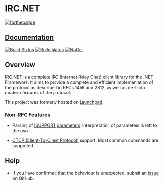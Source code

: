 # IRC.NET

[![forthebadge](http://forthebadge.com/images/badges/made-with-c-sharp.svg)](https://IrcDotNet.github.io/IrcDotNet/)

## [Documentation](https://IrcDotNet.github.io/IrcDotNet/)

[![Build Status](https://travis-ci.org/IrcDotNet/IrcDotNet.svg?branch=master)](https://travis-ci.org/IrcDotNet/IrcDotNet)
[![Build status](https://ci.appveyor.com/api/projects/status/jwqsdu436hwl2ngx/branch/master?svg=true)](https://ci.appveyor.com/project/paralin/ircdotnet)
[![NuGet](https://img.shields.io/nuget/v/IrcDotNet.svg?colorB=007ec6)](https://www.nuget.org/packages/IrcDotNet)

## Overview

IRC.NET is a complete IRC (Internet Relay Chat) client library for the .NET Framework. It aims to provide a complete and efficient implementation of the protocol as described in RFCs 1459 and 2812, as well as de-facto modern features of the protocol.

This project was formerly hosted on [Launchpad](https://launchpad.net/ircdotnet).

### Non-RFC Features

* Parsing of [ISUPPORT parameters](http://www.irc.org/tech_docs/draft-brocklesby-irc-isupport-03.txt). Interpretation of parameters is left to the user.
 
* [CTCP (Client-To-Client Protocol)](http://www.irchelp.org/irchelp/rfc/ctcpspec.html) support. Most common commands are supported.

## Help

* If you have confirmed that the behaviour is unexpected, submit an [issue](https://github.com/ircdotnet/ircdotnet/issues) on GitHub.
